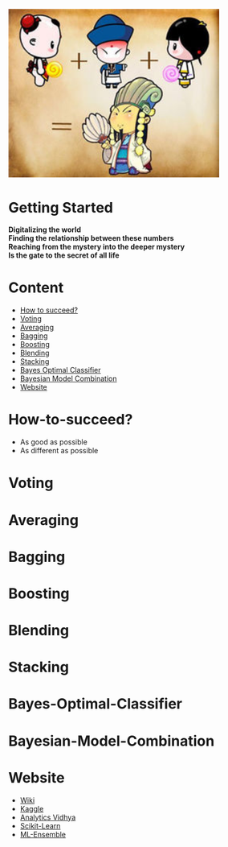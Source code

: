 <p float="center">
    <img src=https://github.com/pku-H2R/ModelEnsemble/blob/master/Picture/picture.jpg  width="420"/>
</p>


# Getting Started
**Digitalizing the world**  
**Finding the relationship between these numbers**   
**Reaching from the mystery into the deeper mystery**  
**Is the gate to the secret of all life**

# Content
* [How to succeed?](#How-to-succeed?)
* [Voting](#Voting)
* [Averaging](#Averaging)
* [Bagging](#Bagging)
* [Boosting](#Boosting)
* [Blending](#Blending)
* [Stacking](#Stacking)
* [Bayes Optimal Classifier](#Bayes-Optimal-Classifier)
* [Bayesian Model Combination](#Bayesian-Model-Combination)
* [Website](#Website)


# How-to-succeed?
* As good as possible
* As different as possible


# Voting


# Averaging


# Bagging


# Boosting


# Blending


# Stacking

# Bayes-Optimal-Classifier

# Bayesian-Model-Combination

# Website
* [Wiki](https://en.wikipedia.org/wiki/Ensemble_learning)
* [Kaggle](https://mlwave.com/kaggle-ensembling-guide/)
* [Analytics Vidhya](https://www.analyticsvidhya.com/blog/2018/06/comprehensive-guide-for-ensemble-models/)
* [Scikit-Learn](https://scikit-learn.org/stable/modules/ensemble.html)
* [ML-Ensemble](http://ml-ensemble.com/)
